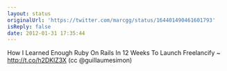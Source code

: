 ```yaml
---
layout: status
originalUrl: 'https://twitter.com/marcgg/status/164401490461601793'
isReply: false
date: 2012-01-31 17:35:44
---
```


How I Learned Enough Ruby On Rails In 12 Weeks To Launch Freelancify ~ http://t.co/h2DKlZ3X (cc @guillaumesimon)
